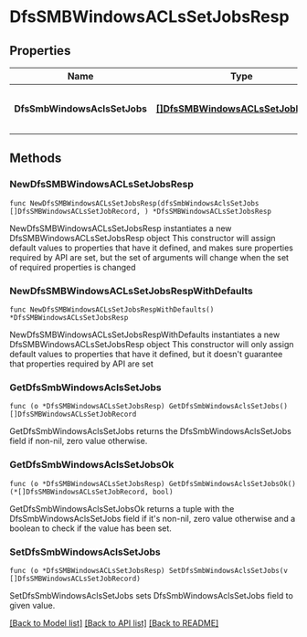 # DfsSMBWindowsACLsSetJobsResp

## Properties

Name | Type | Description | Notes
------------ | ------------- | ------------- | -------------
**DfsSmbWindowsAclsSetJobs** | [**[]DfsSMBWindowsACLsSetJobRecord**](DfsSMBWindowsACLsSetJobRecord.md) | dfs smb windows acls set job records | 

## Methods

### NewDfsSMBWindowsACLsSetJobsResp

`func NewDfsSMBWindowsACLsSetJobsResp(dfsSmbWindowsAclsSetJobs []DfsSMBWindowsACLsSetJobRecord, ) *DfsSMBWindowsACLsSetJobsResp`

NewDfsSMBWindowsACLsSetJobsResp instantiates a new DfsSMBWindowsACLsSetJobsResp object
This constructor will assign default values to properties that have it defined,
and makes sure properties required by API are set, but the set of arguments
will change when the set of required properties is changed

### NewDfsSMBWindowsACLsSetJobsRespWithDefaults

`func NewDfsSMBWindowsACLsSetJobsRespWithDefaults() *DfsSMBWindowsACLsSetJobsResp`

NewDfsSMBWindowsACLsSetJobsRespWithDefaults instantiates a new DfsSMBWindowsACLsSetJobsResp object
This constructor will only assign default values to properties that have it defined,
but it doesn't guarantee that properties required by API are set

### GetDfsSmbWindowsAclsSetJobs

`func (o *DfsSMBWindowsACLsSetJobsResp) GetDfsSmbWindowsAclsSetJobs() []DfsSMBWindowsACLsSetJobRecord`

GetDfsSmbWindowsAclsSetJobs returns the DfsSmbWindowsAclsSetJobs field if non-nil, zero value otherwise.

### GetDfsSmbWindowsAclsSetJobsOk

`func (o *DfsSMBWindowsACLsSetJobsResp) GetDfsSmbWindowsAclsSetJobsOk() (*[]DfsSMBWindowsACLsSetJobRecord, bool)`

GetDfsSmbWindowsAclsSetJobsOk returns a tuple with the DfsSmbWindowsAclsSetJobs field if it's non-nil, zero value otherwise
and a boolean to check if the value has been set.

### SetDfsSmbWindowsAclsSetJobs

`func (o *DfsSMBWindowsACLsSetJobsResp) SetDfsSmbWindowsAclsSetJobs(v []DfsSMBWindowsACLsSetJobRecord)`

SetDfsSmbWindowsAclsSetJobs sets DfsSmbWindowsAclsSetJobs field to given value.



[[Back to Model list]](../README.md#documentation-for-models) [[Back to API list]](../README.md#documentation-for-api-endpoints) [[Back to README]](../README.md)


